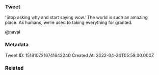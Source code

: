 ### Tweet
'Stop asking why and start saying wow.' The world is such an amazing place. As humans, we’re used to taking everything for granted.

@naval

### Metadata
Tweet ID: 1518107216741642240
Created At: 2022-04-24T05:59:00.000Z

### Related

